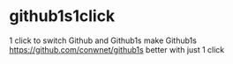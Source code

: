 # github1s1click
1 click to switch  Github and Github1s
make Github1s https://github.com/conwnet/github1s better with just 1 click 
